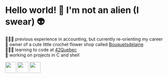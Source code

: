 <h1>Hello world! 👋 I'm not an alien (I swear) 👽</h1>

👩🏻‍🎓 previous experience in accounting, but currently re-orienting my career<br />
🌷 owner of a cute little crochet flower shop called [Bouquetsdelaine](https://www.bouquetsdelaine.com/)<br />
👩🏻‍💻 learning to code at [42Quebec](https://42quebec.com/)<br />
🌱 working on projects in C and shell<br />

<p >
  <a href="https://www.linkedin.com/in/katherinefortin/"><img src="https://cdn-icons-png.flaticon.com/512/174/174857.png" width="35"></a>
  <a href="discordapp.com/users/702998634844913675"><img src="https://cdn.logojoy.com/wp-content/uploads/20210422095037/discord-mascot.png" width="35"></a>
  <a href="https://www.buymeacoffee.com/notanalien"><img src="https://creazilla-store.fra1.digitaloceanspaces.com/emojis/47988/hot-beverage-emoji-clipart-md.png" width="35"></a>
</p>
